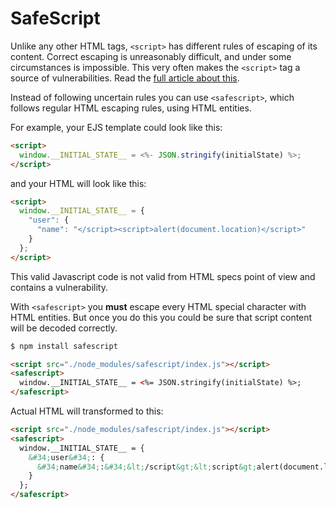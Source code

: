# SafeScript

Unlike any other HTML tags, `<script>` has different rules of escaping
of its content. Correct escaping is unreasonably difficult,
and under some circumstances is impossible.
This very often makes the `<script>` tag a source of vulnerabilities.
Read the [full article about this][article].

Instead of following uncertain rules you can use `<safescript>`,
which follows regular HTML escaping rules, using HTML entities.

For example, your EJS template could look like this:

```html
<script>
  window.__INITIAL_STATE__ = <%- JSON.stringify(initialState) %>;
</script>
```

and your HTML will look like this:

```html
<script>
  window.__INITIAL_STATE__ = {
    "user": {
      "name": "</script><script>alert(document.location)</script>"
    }
  };
</script>
```

This valid Javascript code is not valid from HTML specs point of view
and contains a vulnerability.

With `<safescript>` you **must** escape every HTML special character with
HTML entities. But once you do this you could be sure that script content
will be decoded correctly.

```bash
$ npm install safescript
```

```html
<script src="./node_modules/safescript/index.js"></script>
<safescript>
  window.__INITIAL_STATE__ = <%= JSON.stringify(initialState) %>;
</safescript>
```

Actual HTML will transformed to this:

```html
<script src="./node_modules/safescript/index.js"></script>
<safescript>
  window.__INITIAL_STATE__ = {
    &#34;user&#34;: {
      &#34;name&#34;:&#34;&lt;/script&gt;&lt;script&gt;alert(document.location)&lt;/script&gt;&#34;
    }
  };
</safescript>
```

[article]: https://blog.uploadcare.com/vulnerability-in-html-design-the-script-tag-33d24642359e
